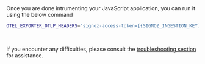 &nbsp;

Once you are done intrumenting your JavaScript application, you can run it using the below command

```bash
OTEL_EXPORTER_OTLP_HEADERS="signoz-access-token={{SIGNOZ_INGESTION_KEY}}" node -r ./tracing.js app.js
```

&nbsp;

If you encounter any difficulties, please consult the [troubleshooting section](https://signoz.io/docs/instrumentation/express/#troubleshooting-your-installation) for assistance.
